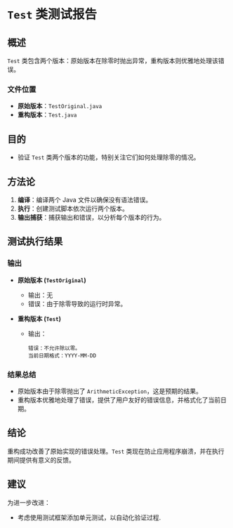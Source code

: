 # `Test` 类测试报告

## 概述
`Test` 类包含两个版本：原始版本在除零时抛出异常，重构版本则优雅地处理该错误。

### 文件位置
- **原始版本**：`TestOriginal.java`
- **重构版本**：`Test.java`

## 目的
- 验证 `Test` 类两个版本的功能，特别关注它们如何处理除零的情况。

## 方法论
1. **编译**：编译两个 Java 文件以确保没有语法错误。
2. **执行**：创建测试脚本依次运行两个版本。
3. **输出捕获**：捕获输出和错误，以分析每个版本的行为。

## 测试执行结果

### 输出
- **原始版本 (`TestOriginal`)**
  - 输出：无
  - 错误：由于除零导致的运行时异常。

- **重构版本 (`Test`)**
  - 输出：
    ```
    错误：不允许除以零。
    当前日期格式：YYYY-MM-DD
    ```

### 结果总结
- 原始版本由于除零抛出了 `ArithmeticException`，这是预期的结果。
- 重构版本优雅地处理了错误，提供了用户友好的错误信息，并格式化了当前日期。

## 结论
重构成功改善了原始实现的错误处理。`Test` 类现在防止应用程序崩溃，并在执行期间提供有意义的反馈。

## 建议
为进一步改进：
- 考虑使用测试框架添加单元测试，以自动化验证过程.
